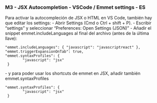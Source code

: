 ### M3 - JSX Autocompletion - VSCode / Emmet settings - ES



Para activar la autocompleción de JSX o HTML en VS Code, también hay que editar los settings:
\- Abrir Settings (Cmd o Ctrl + shift + P).
\- Escribir “settings” y seleccionar “Preferences: Open Settings (JSON)”
\- Añadir el snippet emmet.includeLanguages al final del archivo (antes de la última llave):

```
"emmet.includeLanguages": { "javascript": "javascriptreact" }, 
"emmet.triggerExpansionOnTab": true,
"emmet.syntaxProfiles": {
        "javascript": "jsx"
 }
```

\- y para poder usar los shortcuts de emmet en JSX, añadir también emmet.syntaxProfiles

```
"emmet.syntaxProfiles": {
        "javascript": "jsx"
 }
```